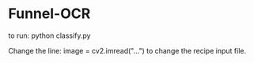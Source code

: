 # Funnel-OCR
to run: python classify.py

Change the line: image = cv2.imread("...") to change the recipe input file.
